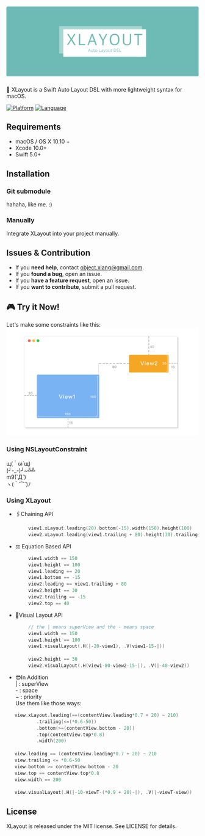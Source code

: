 # [![XLayout](https://github.com/HsiangHo/XLayout/blob/master/images/logo.png?raw=true)](#)
🐳 XLayout is a Swift Auto Layout DSL with more lightweight syntax for macOS.  
  
[![Platform](https://img.shields.io/badge/platform-macOS%20%7C%20OS%20X%2010.10%2B-orange.svg)](https://github.com/HsiangHo/XLayout)
[![Language](https://img.shields.io/badge/language-swift%205-red.svg)](https://github.com/HsiangHo/XLayout)

## Requirements

- macOS / OS X 10.10 +
- Xcode 10.0+
- Swift 5.0+

## Installation
### Git submodule
hahaha, like me. :)   

### Manually

Integrate XLayout into your project manually.

## Issues & Contribution

- If you **need help**, contact <object.xiang@gmail.com>.
- If you **found a bug**, open an issue.
- If you **have a feature request**, open an issue.
- If you **want to contribute**, submit a pull request.

## 🎮 Try it Now!

Let's make some constraints like this:   
[![DEMO](https://github.com/HsiangHo/XLayout/blob/master/images/demo.png?raw=true)](#)  

### Using NSLayoutConstraint
 щ(｀ω´щ)  
 (╯-_-)╯~╩╩  
 m9(`Д´)   
 ヽ(｀⌒´)ﾉ  
 
### Using XLayout

- 🖇Chaining API  
```swift
        view1.xLayout.leading(20).bottom(-15).width(150).height(100)
        view2.xLayout.leading(view1.trailing + 80).height(30).trailing(-15).top(40)
```
- ⚖️ Equation Based API  
```swift
        view1.width == 150
        view1.height == 100
        view1.leading == 20
        view1.bottom == -15
        view2.leading == view1.trailing + 80
        view2.height == 30
        view2.trailing == -15
        view2.top == 40
```

- 🎨Visual Layout API  
```swift
        // the | means superView and the - means space
        view1.width == 150
        view1.height == 100
        view1.visualLayout(.H(|-20-view1), .V(view1-15-|))

        view2.height == 30
        view2.visualLayout(.H(view1-80-view2-15-|), .V(|-40-view2))
```

- 😎In Addition  
 | : superView  
 \- : space  
 ~ : priority  
 Use them like those ways:  
 
 ```swift
    view.xLayout.leading(==(contentView.leading*0.7 + 20) ~ 210)
            .trailing(<=(*0.6-50))
            .bottom(>=(contentView.bottom - 20))
            .top(contentView.top*0.8)
            .width(200)
            
    view.leading == (contentView.leading*0.7 + 20) ~ 210
    view.trailing <= *0.6-50
    view.bottom >= contentView.bottom - 20
    view.top == contentView.top*0.8
    view.width == 200
 
    view.visualLayout(.H(|-10-viewT-(*0.9 + 20)-|), .V(|-viewT-view))
 ```

## License

XLayout is released under the MIT license. See LICENSE for details.
